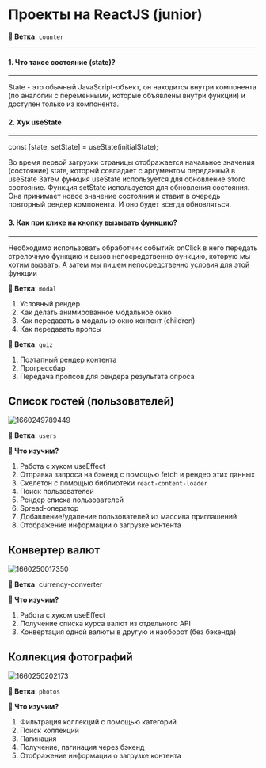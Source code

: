 # Проекты на ReactJS (junior)

**👀 Ветка**: `counter` 
___
#### 1. Что такое состояние (state)? 
___
State - это обычный JavaScript-объект, он находится внутри компонента (по аналогии с переменными, которые объявлены внутри функции) и доступен только из компонента. 

#### 2. Хук useState
___
const [state, setState] = useState(initialState);

Во время первой загрузки страницы отображается начальное значения (состояние) state, который совпадает с аргументом переданный в useState
Затем функция useState используется для обновление этого состояние. Функция setState используется для обновления состояния. Она принимает новое значение состояния и ставит в очередь повторный рендер компонента. И оно будет всегда обновляться.


#### 3. Как при клике на кнопку вызывать функцию? 
___ 
Необходимо использовать обработчик событий: onClick в него передать стрелочную функцию и вызов непосредственно функцию, которую мы хотим вызвать. А затем мы пишем непосредственно условия для этой функции

**👀 Ветка**: `modal`
1. Условный рендер
2. Как делать анимированное модальное окно
3. Как передавать в модально окно контент (children)
4. Как передавать пропсы

**👀 Ветка**: `quiz`
1. Поэтапный рендер контента
2. Прогрессбар
3. Передача пропсов для рендера результата опроса

## Список гостей (пользователей)
![1660249789449](https://user-images.githubusercontent.com/12086860/184236601-2c8d94bf-105c-4b48-982c-65a6ed4f8c51.png)

**🌿 Ветка**: `users`

**👀 Что изучим?**
1. Работа с хуком useEffect
2. Отправка запроса на бэкенд с помощью fetch и рендер этих данных
3. Скелетон с помощью библиотеки `react-content-loader`
4. Поиск пользователей
5. Рендер списка пользователей
6. Spread-оператор
7. Добавление/удаление пользователей из массива приглашений
8. Отображение информации о загрузке контента

## Конвертер валют
![1660250017350](https://user-images.githubusercontent.com/12086860/184237245-dd26fc7e-1b84-4490-b9cf-3d40a4ded550.png)

**🌿 Ветка**: currency-converter

**👀 Что изучим?**
1. Работа с хуком useEffect
2. Получение списка курса валют из отдельного API 
3. Конвертация одной валюты в другую и наоборот (без бэкенда)

## Коллекция фотографий
![1660250202173](https://user-images.githubusercontent.com/12086860/184237707-4810b1d8-f20b-40cf-93ea-37d2051b87ba.png)


**🌿 Ветка**: `photos`

**👀 Что изучим?**
1. Фильтрация коллекций с помощью категорий
2. Поиск коллекций
3. Пагинация
4. Получение, пагинация через бэкенд
5. Отображение информации о загрузке контента
